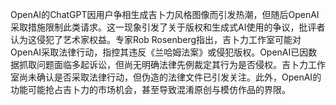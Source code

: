 OpenAI的ChatGPT因用户争相生成吉卜力风格图像而引发热潮，但随后OpenAI采取措施限制此类请求。这一现象引发了关于版权和生成式AI使用的争议，批评者认为这侵犯了艺术家权益。专家Rob Rosenberg指出，吉卜力工作室可能对OpenAI采取法律行动，指控其违反《兰哈姆法案》或侵犯版权。OpenAI已因数据抓取问题面临多起诉讼，但尚无明确法律先例裁定其行为是否侵权。吉卜力工作室尚未确认是否采取法律行动，但伪造的法律文件已引发关注。此外，OpenAI的功能可能抢占吉卜力的市场机会，甚至导致混淆原创与模仿作品的界限。